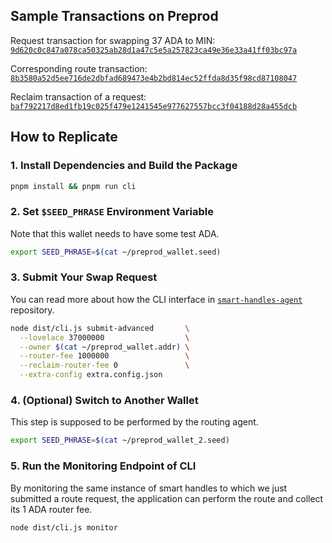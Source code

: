 ## Sample Transactions on Preprod

Request transaction for swapping 37 ADA to MIN: [`9d620c0c847a078ca50325ab28d1a47c5e5a257823ca49e36e33a41ff03bc97a`](https://preprod.cardanoscan.io/transaction/9d620c0c847a078ca50325ab28d1a47c5e5a257823ca49e36e33a41ff03bc97a)

Corresponding route transaction: [`8b3580a52d5ee716de2dbfad689473e4b2bd814ec52ffda8d35f98cd87108047`](https://preprod.cardanoscan.io/transaction/8b3580a52d5ee716de2dbfad689473e4b2bd814ec52ffda8d35f98cd87108047)

Reclaim transaction of a request: [`baf792217d8ed1fb19c025f479e1241545e977627557bcc3f04188d28a455dcb`](https://preprod.cardanoscan.io/transaction/baf792217d8ed1fb19c025f479e1241545e977627557bcc3f04188d28a455dcb)

## How to Replicate

### 1. Install Dependencies and Build the Package

```sh
pnpm install && pnpm run cli
```

### 2. Set `$SEED_PHRASE` Environment Variable

Note that this wallet needs to have some test ADA.

```sh
export SEED_PHRASE=$(cat ~/preprod_wallet.seed)
```

### 3. Submit Your Swap Request

You can read more about how the CLI interface in
[`smart-handles-agent`](https://github.com/Anastasia-Labs/smart-handles-agent) repository.

```sh
node dist/cli.js submit-advanced       \
  --lovelace 37000000                  \
  --owner $(cat ~/preprod_wallet.addr) \
  --router-fee 1000000                 \
  --reclaim-router-fee 0               \
  --extra-config extra.config.json
```

### 4. (Optional) Switch to Another Wallet

This step is supposed to be performed by the routing agent.

```sh
export SEED_PHRASE=$(cat ~/preprod_wallet_2.seed)
```

### 5. Run the Monitoring Endpoint of CLI

By monitoring the same instance of smart handles to which we just submitted a
route request, the application can perform the route and collect its 1 ADA
router fee.

```sh
node dist/cli.js monitor
```

